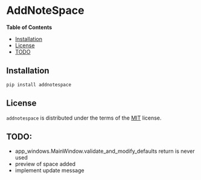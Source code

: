 # AddNoteSpace

**Table of Contents**

- [Installation](#installation)
- [License](#license)
- [TODO](#todo)

## Installation

```console
pip install addnotespace
```

## License

`addnotespace` is distributed under the terms of the [MIT](https://spdx.org/licenses/MIT.html) license.


## TODO:

- app_windows.MainWindow.validate_and_modify_defaults return is never used
- preview of space added
- implement update message
